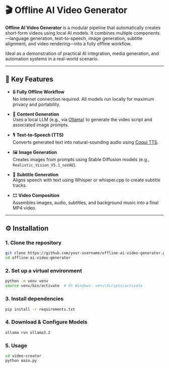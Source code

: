 # 🎬 Offline AI Video Generator

**Offline AI Video Generator** is a modular pipeline that automatically creates short-form videos using local AI models. It combines multiple components—language generation, text-to-speech, image generation, subtitle alignment, and video rendering—into a fully offline workflow.

Ideal as a demonstration of practical AI integration, media generation, and automation systems in a real-world scenario.

---

## 📌 Key Features

- 🔒 **Fully Offline Workflow**  
  No internet connection required. All models run locally for maximum privacy and portability.

- 🧠 **Content Generation**  
  Uses a local LLM (e.g., via [Ollama](https://ollama.com/)) to generate the video script and associated image prompts.

- 🎙 **Text-to-Speech (TTS)**  
  Converts generated text into natural-sounding audio using [Coqui TTS](https://github.com/coqui-ai/TTS).

- 🖼 **Image Generation**  
  Creates images from prompts using Stable Diffusion models (e.g., `Realistic_Vision_V5.1_noVAE`).

- 📝 **Subtitle Generation**  
  Aligns speech with text using Whisper or whisper.cpp to create subtitle tracks.

- 🎞 **Video Composition**  
  Assembles images, audio, subtitles, and background music into a final MP4 video.

---

## ⚙️ Installation

### 1. Clone the repository

```bash
git clone https://github.com/your-username/offline-ai-video-generator.git
cd offline-ai-video-generator
```

### 2. Set up a virtual environment

```bash
python -m venv venv
source venv/bin/activate  # On Windows: venv\Scripts\activate
```

### 3. Install dependencies
```bash
pip install -r requirements.txt
```

### 4. Download & Configure Models
```bash
ollama run ollama3.2
```

### 5. Usage
```bash
cd video-creator
python main.py
```